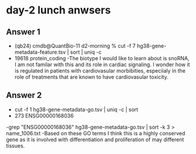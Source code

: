 # day-2 lunch anwsers

## Answer 1
- (qb24) cmdb@QuantBio-11 d2-morning % cut -f 7 hg38-gene-metadata-feature.tsv | sort | uniq -c 
- 19618 protein_coding
-The biotype I would like to learn about is snoRNA, I am not familar with this and its role in cardiac signaling. I wonder how it is regulated in patients with cardiovasular morbibities, especiialy in the role of treatments that are known to have cardiovasular toxicity. 


## Answer 2
- cut -f 1 hg38-gene-metadata-go.tsv | uniq -c | sort
- 273 ENSG00000168036

-grep "ENSG00000168036" hg38-gene-metadata-go.tsv | sort -k 3 > name_1006.txt
-Based on these GO terms I think this is a highly conserved gene as it is involved with differentiation and proliferation of may different tissues. 

